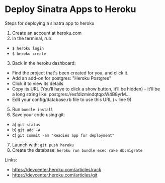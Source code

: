 # Deploy Sinatra Apps to Heroku
Steps for deploying a sinatra app to heroku

1. Create an account at heroku.com
2. In the terminal, run:
 * `$ heroku login`
 * `$ heroku create`

3. Back in the heroku dashboard:
  * Find the project that's been created for you, and click it.
  * Add an add-on for postgres: "Heroku Postgres"
  * Click it to view its details
  * Copy its URL (You’ll have to click a show button, it’ll be hidden) - it'll be a long string like: postgres://esfdizmindqtqp:W4B8yrM...
  * Edit your config/database.rb file to use this URL (~ line 9)

5. Run `bundle install`
6. Save your code using git:
 * a) `git status`
 * b) `git add -A`
 * c) `git commit -am "Readies app for deployment"`
7. Launch with: `git push heroku`
8. Create the database: `heroku run bundle exec rake db:migrate`


Links:
* https://devcenter.heroku.com/articles/rack
* https://devcenter.heroku.com/articles/git
